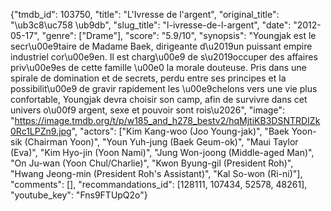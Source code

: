 {"tmdb_id": 103750, "title": "L'Ivresse de l'argent", "original_title": "\ub3c8\uc758 \ub9db", "slug_title": "l-ivresse-de-l-argent", "date": "2012-05-17", "genre": ["Drame"], "score": "5.9/10", "synopsis": "Youngjak est le secr\u00e9taire de Madame Baek, dirigeante d\u2019un puissant empire industriel cor\u00e9en. Il est charg\u00e9 de s\u2019occuper des affaires priv\u00e9es de cette famille \u00e0 la morale douteuse. Pris dans une spirale de domination et de secrets, perdu entre ses principes et la possibilit\u00e9 de gravir rapidement les \u00e9chelons vers une vie plus confortable, Youngjak devra choisir son camp, afin de survivre dans cet univers o\u00f9 argent, sexe et pouvoir sont rois\u2026", "image": "https://image.tmdb.org/t/p/w185_and_h278_bestv2/hqMjtiKB3DSNTRDIZk0Rc1LPZn9.jpg", "actors": ["Kim Kang-woo (Joo Young-jak)", "Baek Yoon-sik (Chairman Yoon)", "Youn Yuh-jung (Baek Geum-ok)", "Maui Taylor (Eva)", "Kim Hyo-jin (Yoon Nami)", "Jung Won-joong (Middle-aged Man)", "On Ju-wan (Yoon Chul/Charlie)", "Kwon Byung-gil (President Roh)", "Hwang Jeong-min (President Roh's Assistant)", "Kal So-won (Ri-ni)"], "comments": [], "recommandations_id": [128111, 107434, 52578, 48261], "youtube_key": "Fns9FTUpQ2o"}